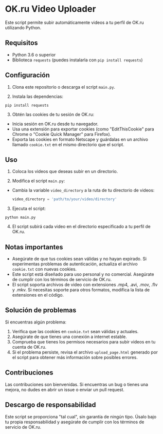 # OK.ru Video Uploader

Este script permite subir automáticamente videos a tu perfil de OK.ru utilizando Python.

## Requisitos

- Python 3.6 o superior
- Biblioteca `requests` (puedes instalarla con `pip install requests`)

## Configuración

1. Clona este repositorio o descarga el script `main.py`.

2. Instala las dependencias:

```console
pip install requests
```

3. Obtén las cookies de tu sesión de OK.ru:
- Inicia sesión en OK.ru desde tu navegador.
- Usa una extensión para exportar cookies (como "EditThisCookie" para Chrome o "Cookie Quick Manager" para Firefox).
- Exporta las cookies en formato Netscape y guárdalas en un archivo llamado `cookie.txt` en el mismo directorio que el script.

## Uso

1. Coloca los videos que deseas subir en un directorio.

2. Modifica el script `main.py`:
- Cambia la variable `video_directory` a la ruta de tu directorio de videos:
  ```python
  video_directory = 'path/to/your/video/directory'
  ```

3. Ejecuta el script:

```console
python main.py
```

4. El script subirá cada video en el directorio especificado a tu perfil de OK.ru.

## Notas importantes

- Asegúrate de que tus cookies sean válidas y no hayan expirado. Si experimentas problemas de autenticación, actualiza el archivo `cookie.txt` con nuevas cookies.
- Este script está diseñado para uso personal y no comercial. Asegúrate de cumplir con los términos de servicio de OK.ru.
- El script soporta archivos de video con extensiones .mp4, .avi, .mov, .flv y .mkv. Si necesitas soporte para otros formatos, modifica la lista de extensiones en el código.

## Solución de problemas

Si encuentras algún problema:

1. Verifica que las cookies en `cookie.txt` sean válidas y actuales.
2. Asegúrate de que tienes una conexión a internet estable.
3. Comprueba que tienes los permisos necesarios para subir videos en tu cuenta de OK.ru.
4. Si el problema persiste, revisa el archivo `upload_page.html` generado por el script para obtener más información sobre posibles errores.

## Contribuciones

Las contribuciones son bienvenidas. Si encuentras un bug o tienes una mejora, no dudes en abrir un issue o enviar un pull request.

## Descargo de responsabilidad

Este script se proporciona "tal cual", sin garantía de ningún tipo. Úsalo bajo tu propia responsabilidad y asegúrate de cumplir con los términos de servicio de OK.ru.